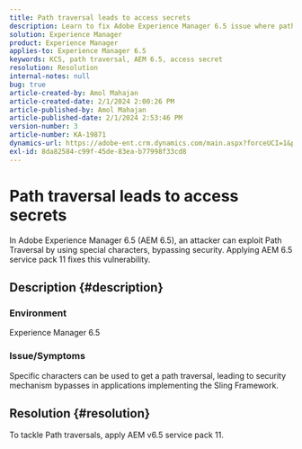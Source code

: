 ```yaml
---
title: Path traversal leads to access secrets
description: Learn to fix Adobe Experience Manager 6.5 issue where path traversal leads to security breach. Apply service pack 11.
solution: Experience Manager
product: Experience Manager
applies-to: Experience Manager 6.5
keywords: KCS, path traversal, AEM 6.5, access secret
resolution: Resolution
internal-notes: null
bug: true
article-created-by: Amol Mahajan
article-created-date: 2/1/2024 2:00:26 PM
article-published-by: Amol Mahajan
article-published-date: 2/1/2024 2:53:46 PM
version-number: 3
article-number: KA-19871
dynamics-url: https://adobe-ent.crm.dynamics.com/main.aspx?forceUCI=1&pagetype=entityrecord&etn=knowledgearticle&id=5e44cd3b-0ac1-ee11-9079-6045bd0065f9
exl-id: 8da82584-c99f-45de-83ea-b77998f33cd8
---
```

# Path traversal leads to access secrets


In Adobe Experience Manager 6.5 (AEM 6.5), an attacker can exploit Path Traversal by using special characters, bypassing security. Applying AEM 6.5 service pack 11 fixes this vulnerability.

## Description {#description}


### <b>Environment</b>

Experience Manager 6.5



### <b>Issue/Symptoms</b>

Specific characters can be used to get a path traversal, leading to security mechanism bypasses in applications implementing the Sling Framework.


## Resolution {#resolution}

To tackle Path traversals, apply AEM v6.5 service pack 11.
